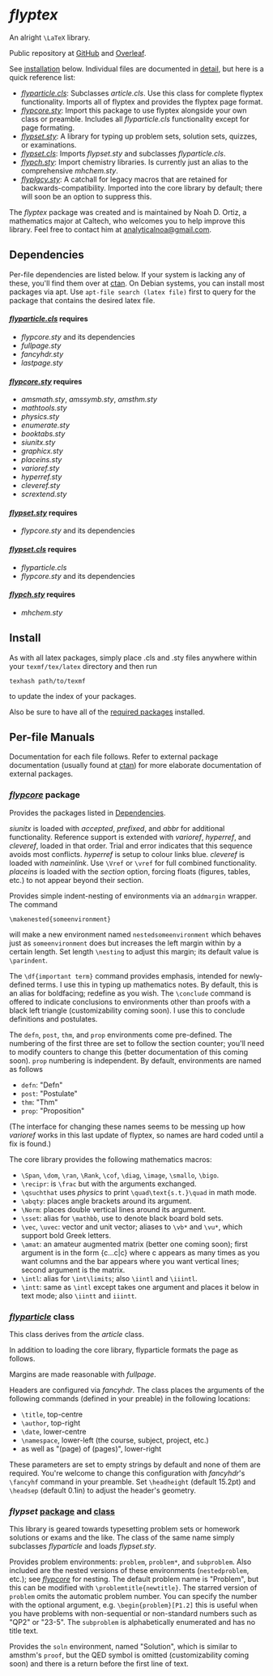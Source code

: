 # *flyptex*
An alright `\LaTeX` library.

Public repository at [GitHub](https://github.com/analyticalnoa/flyptex) and [Overleaf](https://www.overleaf.com/read/vddqpjjvvswh).

See [installation](#install) below. Individual files are documented in [detail](#per-file-manuals), but here is a quick reference list:

* [*flyparticle.cls*](#flyparticle-class): Subclasses *article.cls*. Use this class for complete flyptex functionality. Imports all of flyptex and provides the flyptex page format.
* [*flypcore.sty*](#flypcore-package): Import this package to use flyptex alongside your own class or preamble. Includes all *flyparticle.cls* functionality except for page formating.
* [*flypset.sty*](#flypset-package-and-class): A library for typing up problem sets, solution sets, quizzes, or examinations.
* [*flypset.cls*](#flypset-package-and-class): Imports *flypset.sty* and subclasses *flyparticle.cls*.
* [*flypch.sty*](flypch.sty): Import chemistry libraries. Is currently just an alias to the comprehensive *mhchem.sty*.
* [*flyplgcy.sty*](flyplgcy.sty): A catchall for legacy macros that are retained for backwards-compatibility. Imported into the core library by default; there will soon be an option to suppress this.

The *flyptex* package was created and is maintained by Noah D. Ortiz, a mathematics major at Caltech, who welcomes you to help improve this library. Feel free to contact him at analyticalnoa@gmail.com.

## Dependencies

Per-file dependencies are listed below. If your system is lacking any of these, you'll find them over at [ctan](https://ctan.org). On Debian systems, you can install most packages via apt. Use `apt-file search (latex file)` first to query for the package that contains the desired latex file.

#### [*flyparticle.cls*](flyparticle.cls) requires
* *flypcore.sty* and its dependencies
* *fullpage.sty*
* *fancyhdr.sty*
* *lastpage.sty*

#### [*flypcore.sty*](flypcore.sty) requires
* *amsmath.sty*, *amssymb.sty*, *amsthm.sty*
* *mathtools.sty*
* *physics.sty*
* *enumerate.sty*
* *booktabs.sty*
* *siunitx.sty*
* *graphicx.sty*
* *placeins.sty*
* *varioref.sty*
* *hyperref.sty*
* *cleveref.sty*
* *scrextend.sty*

#### [*flypset.sty*](flypset.sty) requires
* *flypcore.sty* and its dependencies

#### [*flypset.cls*](flypset.cls) requires
* *flyparticle.cls*
* *flypcore.sty* and its dependencies

#### [*flypch.sty*](flypch.sty) requires
* *mhchem.sty*

## Install

As with all latex packages, simply place .cls and .sty files anywhere within your `texmf/tex/latex` directory and then run

    texhash path/to/texmf

to update the index of your packages.

Also be sure to have all of the [required packages](#Dependencies) installed.


## Per-file Manuals

Documentation for each file follows. Refer to external package documentation (usually found at [ctan](https://ctan.org)) for more elaborate documentation of external packages.

### [*flypcore*](flypcore.sty) package

Provides the packages listed in [Dependencies](#Dependencies).

*siunitx* is loaded with *accepted*, *prefixed*, and *abbr* for additional functionality. Reference support is extended with *varioref*, *hyperref*, and *cleveref*, loaded in that order. Trial and error indicates that this sequence avoids most conflicts. *hyperref* is setup to colour links blue. *cleveref* is loaded with *nameinlink*. Use `\Vref` or `\vref` for full combined functionality. *placeins* is loaded with the *section* option, forcing floats (figures, tables, etc.) to not appear beyond their section.

Provides simple indent-nesting of environments via an `addmargin` wrapper. The command

    \makenested{someenvironment}

will make a new environment named `nestedsomeenvironment` which behaves just as `someenvironment` does but increases the left margin within by a certain length. Set length `\nesting` to adjust this margin; its default value is `\parindent`.

The `\df{important term}` command provides emphasis, intended for newly-defined terms. I use this in typing up mathematics notes. By default, this is an alias for boldfacing; redefine as you wish. The `\conclude` command is offered to indicate conclusions to environments other than proofs with a black left triangle (customizability coming soon). I use this to conclude definitions and postulates.

The `defn`, `post`, `thm`, and `prop` environments come pre-defined. The numbering of the first three are set to follow the section counter; you'll need to modify counters to change this (better documentation of this coming soon). `prop` numbering is independent. By default, environments are named as follows
* `defn`: "Defn"
* `post`: "Postulate"
* `thm`: "Thm"
* `prop`: "Proposition"

(The interface for changing these names seems to be messing up how *varioref* works in this last update of flyptex, so names are hard coded until a fix is found.)

The core library provides the following mathematics macros:
* `\Span`, `\dom`, `\ran`, `\Rank`, `\cof`, `\diag`, `\image`, `\smallo`, `\bigo`.
* `\recipr`: is `\frac` but with the arguments exchanged.
* `\qsuchthat` uses *physics* to print `\quad\text{s.t.}\quad` in math mode.
* `\abqty`: places angle brackets around its argument.
* `\Norm`: places double vertical lines around its argument.
* `\sset`: alias for `\mathbb`, use to denote black board bold sets.
* `\vec`, `\uvec`: vector and unit vector; aliases to `\vb*` and `\vu*`, which support bold Greek letters.
* `\amat`: an amateur augmented matrix (better one coming soon); first argument is in the form {c...c|c} where c appears as many times as you want columns and the bar appears where you want vertical lines; second argument is the matrix.
* `\intl`: alias for `\int\limits`; also `\iintl` and `\iiintl`.
* `\intt`: same as `\intl` except takes one argument and places it below in text mode; also `\iintt` and `iiintt`.

### [*flyparticle*](flyparticle.cls) class

This class derives from the *article* class.

In addition to loading the core library, flyparticle formats the page as follows.

Margins are made reasonable with *fullpage*.

Headers are configured via *fancyhdr*. The class places the arguments of the following commands (defined in your preable) in the following locations:
* `\title`, top-centre
* `\author`, top-right
* `\date`, lower-centre
* `\namespace`, lower-left (the course, subject, project, etc.)
* as well as "(page) of (pages)", lower-right

These parameters are set to empty strings by default and none of them are required. You're welcome to change this configuration with *fancyhdr*'s `\fancyhf` command in your preamble. Set `\headheight` (default 15.2pt) and `\headsep` (default 0.1in) to adjust the header's geometry.

### *flypset* [package](flypset.sty) and [class](flypset.cls)

This library is geared towards typesetting problem sets or homework solutions or exams and the like. The class of the same name simply subclasses *flyparticle* and loads *flypset.sty*.

Provides problem environments: `problem`, `problem*`, and `subproblem`. Also included are the nested versions of these environments (`nestedproblem`, etc.); see [*flypcore*](#flypcore-package) for nesting. The default problem name is "Problem", but this can be modified with `\problemtitle{newtitle}`. The starred version of `problem` omits the automatic problem number. You can specify the number with the optional argument, e.g. `\begin{problem}[P1.2]` this is useful when you have problems with non-sequential or non-standard numbers such as "QP2" or "23-5". The `subproblem` is alphabetically enumerated and has no title text.

Provides the `soln` environment, named "Solution", which is similar to amsthm's `proof`, but the QED symbol is omitted (customizability coming soon) and there is a return before the first line of text.
